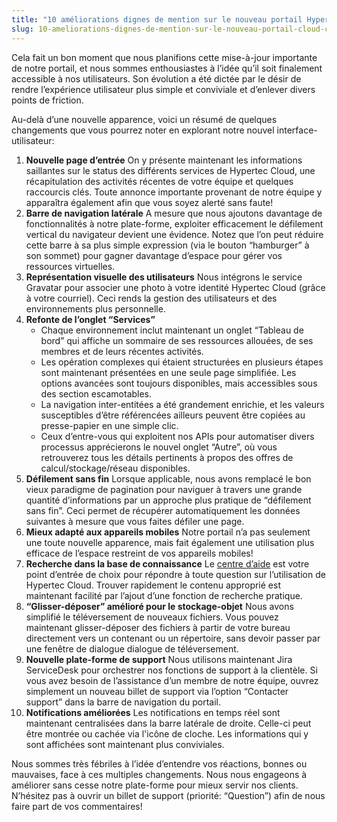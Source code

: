 ```yaml
---
title: "10 améliorations dignes de mention sur le nouveau portail Hypertec Cloud"
slug: 10-ameliorations-dignes-de-mention-sur-le-nouveau-portail-cloud-ca
---
```



Cela fait un bon moment que nous planifions cette mise-à-jour importante de notre portail, et nous sommes enthousiastes à l’idée qu’il soit finalement accessible à nos utilisateurs. Son évolution a été dictée par le désir de rendre l’expérience utilisateur plus simple et conviviale et d’enlever divers points de friction.

Au-delà d’une nouvelle apparence, voici un résumé de quelques changements que vous pourrez noter en explorant notre nouvel interface-utilisateur:

1. **Nouvelle page d’entrée**
On y présente maintenant les informations saillantes sur le status des différents services de Hypertec Cloud, une récapitulation des activités récentes de votre équipe et quelques raccourcis clés. Toute annonce importante provenant de notre équipe y apparaîtra également afin que vous soyez alerté sans faute!
1. **Barre de navigation latérale**
A mesure que nous ajoutons davantage de fonctionnalités à notre plate-forme, exploiter efficacement le défilement vertical du navigateur devient une évidence. Notez que l’on peut réduire cette barre à sa plus simple expression (via le bouton “hamburger” à son sommet) pour gagner davantage d’espace pour gérer vos ressources virtuelles.
1. **Représentation visuelle des utilisateurs**
Nous intégrons le service Gravatar pour associer une photo à votre identité Hypertec Cloud (grâce à votre courriel). Ceci rends la gestion des utilisateurs et des environnements plus personnelle.
1. **Refonte de l’onglet “Services”**
   - Chaque environnement inclut maintenant un onglet “Tableau de bord” qui affiche un sommaire de ses ressources allouées, de ses membres et de leurs récentes activités.
   - Les opération complexes qui étaient structurées en plusieurs étapes sont maintenant présentées en une seule page simplifiée. Les options avancées sont toujours disponibles, mais accessibles sous des section escamotables.
   - La navigation inter-entitées a été grandement enrichie, et les valeurs susceptibles d’être référencées ailleurs peuvent être copiées au presse-papier en une simple clic.
   - Ceux d’entre-vous qui exploitent nos APIs pour automatiser divers processus apprécierons le nouvel onglet “Autre”, où vous retrouverez tous les détails pertinents à propos des offres de calcul/stockage/réseau disponibles.
1. **Défilement sans fin**
Lorsque applicable, nous avons remplacé le bon vieux paradigme de pagination pour naviguer à travers une grande quantité d’informations par un approche plus pratique de “défilement sans fin”. Ceci permet de récupérer automatiquement les données suivantes à mesure que vous faites défiler une page.
1. **Mieux adapté aux appareils mobiles**
Notre portail n’a pas seulement une toute nouvelle apparence, mais fait également une utilisation plus efficace de l’espace restreint de vos appareils mobiles!
1. **Recherche dans la base de connaissance**
Le [centre d’aide](https://hypertec.cloud/hc) est votre point d’entrée de choix pour répondre à toute question sur l’utilisation de Hypertec Cloud. Trouver rapidement le contenu approprié est maintenant facilité par l’ajout d’une fonction de recherche pratique.
1. **“Glisser-déposer” amélioré pour le stockage-objet**
Nous avons simplifié le téléversement de nouveaux fichiers. Vous pouvez maintenant glisser-déposer des fichiers à partir de votre bureau directement vers un contenant ou un répertoire, sans devoir passer par une fenêtre de dialogue dialogue de téléversement.
1. **Nouvelle plate-forme de support**
Nous utilisons maintenant Jira ServiceDesk pour orchestrer nos fonctions de support à la clientèle. Si vous avez besoin de l’assistance d’un membre de notre équipe, ouvrez simplement un nouveau billet de support via l’option “Contacter support” dans la barre de navigation du portail.
1. **Notifications améliorées**
Les notifications en temps réel sont maintenant centralisées dans la barre latérale de droite. Celle-ci peut être montrée ou cachée via l'icône de cloche. Les informations qui y sont affichées sont maintenant plus conviviales.

Nous sommes très fébriles à l’idée d’entendre vos réactions, bonnes ou mauvaises, face à ces multiples changements. Nous nous engageons à améliorer sans cesse notre plate-forme pour mieux servir nos clients. N’hésitez pas à ouvrir un billet de support (priorité: “Question”) afin de nous faire part de vos commentaires!
